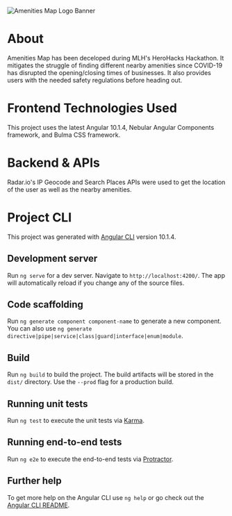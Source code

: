 ![Amenities Map Logo Banner](https://i.imgur.com/7RpjvVT.png)

# About
Amenities Map has been deceloped during MLH's HeroHacks Hackathon. It mitigates the struggle of finding different nearby amenities since COVID-19 has disrupted the opening/closing times of businesses. It also provides users with the needed safety regulations before heading out.

# Frontend Technologies Used
This project uses the latest Angular 10.1.4, Nebular Angular Components framework, and Bulma CSS framework.

# Backend & APIs
Radar.io's IP Geocode and Search Places APIs were used to get the location of the user as well as the nearby amenities.

# Project CLI

This project was generated with [Angular CLI](https://github.com/angular/angular-cli) version 10.1.4.


## Development server

Run `ng serve` for a dev server. Navigate to `http://localhost:4200/`. The app will automatically reload if you change any of the source files.

## Code scaffolding

Run `ng generate component component-name` to generate a new component. You can also use `ng generate directive|pipe|service|class|guard|interface|enum|module`.

## Build

Run `ng build` to build the project. The build artifacts will be stored in the `dist/` directory. Use the `--prod` flag for a production build.

## Running unit tests

Run `ng test` to execute the unit tests via [Karma](https://karma-runner.github.io).

## Running end-to-end tests

Run `ng e2e` to execute the end-to-end tests via [Protractor](http://www.protractortest.org/).

## Further help

To get more help on the Angular CLI use `ng help` or go check out the [Angular CLI README](https://github.com/angular/angular-cli/blob/master/README.md).
